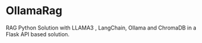 # OllamaRag
RAG Python Solution with LLAMA3 , LangChain, Ollama and ChromaDB in a Flask API based solution.
